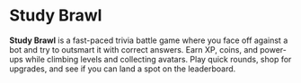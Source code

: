# Study Brawl

**Study Brawl** is a fast-paced trivia battle game where you face off against a bot and try to outsmart it with correct answers. Earn XP, coins, and power-ups while climbing levels and collecting avatars. Play quick rounds, shop for upgrades, and see if you can land a spot on the leaderboard.
